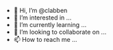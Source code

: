 - 👋 Hi, I’m @clabben
- 👀 I’m interested in ...
- 🌱 I’m currently learning ...
- 💞️ I’m looking to collaborate on ...
- 📫 How to reach me ...

<!---
clabben/clabben is a ✨ special ✨ repository because its `README.md` (this file) appears on your GitHub profile.
You can click the Preview link to take a look at your changes.
--->
